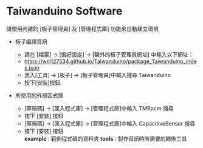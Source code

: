 # Taiwanduino Software
請使用內建的 [板子管理員] 及 [管理程式庫] 功能來自動建立環境  
 - 板子編譯資訊  
	 - 請在 [檔案] → [偏好設定] → [額外的板子管理員網址] 中輸入以下網址：  
	 - https://will127534.github.io/Taiwanduino/package_Taiwanduino_index.json   
	 - 進入[工具] → [板子] → [板子管理員]中輸入搜尋 Taiwanduino  
	 - 按下[安裝]按鈕  

 - 所使用的外部函式庫  
	 - [草稿碼] → [匯入程式庫] → [管理程式庫]中輸入 TMRpcm 搜尋  
	 - 按下 [安裝] 按鈕  
	 - [草稿碼] → [匯入程式庫] → [管理程式庫]中輸入 CapacitiveSensor 搜尋  
	 - 按下 [安裝] 按鈕  
**example** : 範例程式碼的資料夾
**tools** : 製作音訊時所需要的轉換工具  